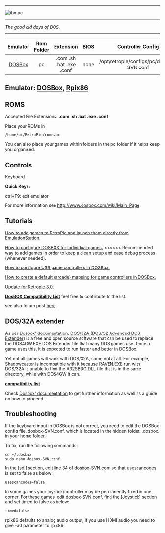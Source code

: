 ***
![ibmpc](https://cloud.githubusercontent.com/assets/10035308/12213490/0f8cb422-b636-11e5-99a7-2a33761874f3.png)
***
_The good old days of DOS._
***
| Emulator | Rom Folder | Extension | BIOS |  Controller Config |
| :---: | :---: | :---: | :---: | :---: |
| [DOSBox](http://www.dosbox.com/) | pc  | .com .sh .bat .exe .conf | none | /opt/retropie/configs/pc/dosbox-SVN.conf |

## Emulator: [DOSBox](http://www.dosbox.com/), [Rpix86](http://rpix86.patrickaalto.com/)

## ROMS
Accepted File Extensions: **.com .sh .bat .exe .conf**

Place your ROMs in 
```
/home/pi/RetroPie/roms/pc
```
You can also place your games within folders in the pc folder if it helps keep you organised.

## Controls

Keyboard

**Quick Keys:**

ctrl+F9: exit emulator

For more information see http://www.dosbox.com/wiki/Main_Page

## Tutorials

[How to add games to RetroPie and launch them directly from EmulationStation.](http://dosonthepi.blogspot.co.uk/2015/01/run-dos-games-in-retropie_15.html#add-dosgames)

[How to configure DOSBOX for individual games.](http://dosonthepi.blogspot.co.uk/2015/02/dosbox-configuration-for-individual.html) <<<<<< Recommended way to add games in order to keep a clean setup and ease debug process (whenever needed).

[How to configure USB game controllers in DOSBox.](http://dosonthepi.blogspot.co.uk/2015/01/configure-game-controllers-in-dosbox_29.html)

[How to create a default (arcade) mapping for game controllers in DOSBox.](http://dosonthepi.blogspot.co.uk/2015/02/default-arcade-mapping-for-dosbox.html)

[Update for Retropie 3.0.](http://dosonthepi.blogspot.co.uk/2015/04/retropie-30-update.html)

[**DosBOX Compatibility List**](https://docs.google.com/spreadsheets/d/1Tx5k3F0_AO6w00WrXULMBSUTRhtLyIhHI8Wz8GuqLfQ/edit?usp=sharing) feel free to contribute to the list. 

see also forum post [here](http://blog.petrockblock.com/forums/topic/resource-dosbox-compatibility-list/)

## DOS/32A extender
As per [Dosbox' documentation](https://www.dosbox.com/wiki/TOOLS:DOS32A): [DOS/32A (DOS/32 Advanced DOS Extender)](https://dos32a.narechk.net/index_en.html) is a free and open source software that can be used to replace the DOS4GW.EXE DOS Extender file that many DOS games use. Once a game uses this, it is expected to run faster and better in DOSBox. 

Yet not all games will work with DOS/32A, some not at all. For example, Shadowcaster is incompatible with it because RAVEN.EXE run with DOS/32A is unable to find the A32SBDG.DLL file that is in the same directory, while with DOS4GW it can. 

[**compatibility list**](https://github.com/dosbox-staging/dosbox-staging/wiki/DOS32A-compatibility-list)

Check [Dosbox' documentation](https://www.dosbox.com/wiki/TOOLS:DOS32A) to get further information as well as a guide on how to proceed.

## Troubleshooting

If the keyboard input in DOSBox is not correct, you need to edit the DOSBox config file, dosbox-SVN.conf, which is located in the hidden folder, .dosbox, in your home folder.

To fix, run the following commands:

    cd ~/.dosbox
    sudo nano dosbox-SVN.conf

In the [sdl] section, edit line 34 of dosbox-SVN.conf so that usescancodes is set to false as below:

    usescancodes=false

In some games your joystick/controller may be permanently fixed in one corner. For these games, edit dosbox-SVN.conf, find the [Joystick] section and set timed to false as below:

    timed=false

rpix86 defaults to analog audio output, if you use HDMI audio you need to give -a0 parameter to rpix86